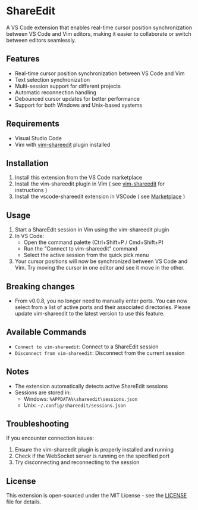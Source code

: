 # ShareEdit

A VS Code extension that enables real-time cursor position synchronization between VS Code and Vim editors, making it easier to collaborate or switch between editors seamlessly.

## Features

- Real-time cursor position synchronization between VS Code and Vim
- Text selection synchronization
- Multi-session support for different projects
- Automatic reconnection handling
- Debounced cursor updates for better performance
- Support for both Windows and Unix-based systems

## Requirements

- Visual Studio Code
- Vim with [vim-shareedit](https://github.com/kbwo/vim-shareedit) plugin installed

## Installation

1. Install this extension from the VS Code marketplace
2. Install the vim-shareedit plugin in Vim ( see [vim-shareedit](https://github.com/kbwo/vim-shareedit) for instructions )
3. Install the vscode-shareedit extension in VSCode ( see [Marketplace](https://marketplace.visualstudio.com/items?itemName=kbwo.shareedit) )

## Usage

1. Start a ShareEdit session in Vim using the vim-shareedit plugin
2. In VS Code:
   - Open the command palette (Ctrl+Shift+P / Cmd+Shift+P)
   - Run the "Connect to vim-shareedit" command
   - Select the active session from the quick pick menu
3. Your cursor positions will now be synchronized between VS Code and Vim. Try moving the cursor in one editor and see it move in the other.

## Breaking changes

- From v0.0.8, you no longer need to manually enter ports. You can now select from a list of active ports and their associated directories. Please update vim-shareedit to the latest version to use this feature.

## Available Commands

- `Connect to vim-shareedit`: Connect to a ShareEdit session
- `Disconnect from vim-shareedit`: Disconnect from the current session

## Notes

- The extension automatically detects active ShareEdit sessions
- Sessions are stored in:
  - Windows: `%APPDATA%\shareedit\sessions.json`
  - Unix: `~/.config/shareedit/sessions.json`

## Troubleshooting

If you encounter connection issues:
1. Ensure the vim-shareedit plugin is properly installed and running
2. Check if the WebSocket server is running on the specified port
3. Try disconnecting and reconnecting to the session

## License

This extension is open-sourced under the MIT License - see the [LICENSE](LICENSE) file for details.
